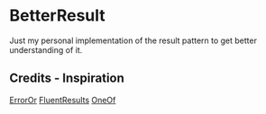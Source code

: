 # BetterResult
Just my personal implementation of the result pattern to get better understanding of it.


## Credits - Inspiration
[ErrorOr](https://github.com/amantinband/error-or)
[FluentResults](https://github.com/amantinband/error-or)
[OneOf](https://github.com/mcintyre321/OneOf)

